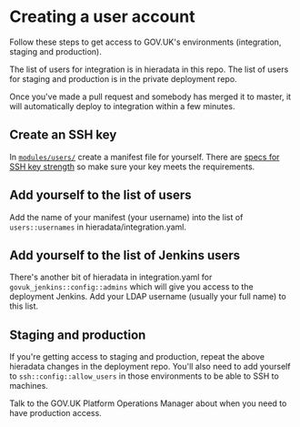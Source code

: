 # Creating a user account

Follow these steps to get access to GOV.UK's environments (integration, staging and production).

The list of users for integration is in hieradata in this repo. The list of users for staging
and production is in the private deployment repo.

Once you've made a pull request and somebody has merged it to master, it will automatically
deploy to integration within a few minutes.

## Create an SSH key

In [`modules/users/`][users] create a manifest file for yourself. There are
[specs for SSH key strength][users-spec] so make sure your key meets the requirements.

[users]: https://github.com/alphagov/govuk-puppet/tree/master/modules/users/manifests
[users-spec]: https://github.com/alphagov/govuk-puppet/blob/master/modules/users/spec/classes/users_spec.rb

## Add yourself to the list of users

Add the name of your manifest (your username) into the list of `users::usernames` in hieradata/integration.yaml.

## Add yourself to the list of Jenkins users

There's another bit of hieradata in integration.yaml for `govuk_jenkins::config::admins` which will give you access to the deployment Jenkins. Add your LDAP username (usually your full name) to this list.

## Staging and production

If you're getting access to staging and production, repeat the above hieradata changes in
the deployment repo. You'll also need to add yourself to `ssh::config::allow_users` in those
environments to be able to SSH to machines.

Talk to the GOV.UK Platform Operations Manager about when you need to have production access.
